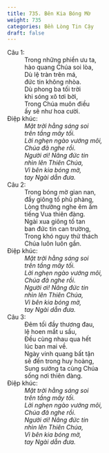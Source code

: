 ```yaml
---
title: 735. Bên Kia Bóng Mờ
weight: 735
categories: Bền Lòng Tin Cậy
draft: false
---
```

<dl><dt>Câu 1:</dt><dd data-verse="1">Trong những phiền ưu ta, <br/>hào quang Chúa soi lòa, <br/>Dù lệ tràn trên má, <br/>đức tin không nhòa. <br/>Dù phong ba tối trời <br/>khi sóng xô tơi bời, <br/>Trong Chúa muôn điều <br/>ấy sẽ như hoa cười. </dd><dt>Điệp khúc:</dt><dd data-chorus="1"><em>Mặt trời hằng sáng soi <br/>trên tầng mây tối. <br/>Lời nghẹn ngào vướng môi, <br/>Chúa đã nghe rồi. <br/>Người ơi! Nâng đức tin <br/>nhìn lên Thiên Chúa, <br/>Vì bên kia bóng mờ, <br/>tay Ngài dẫn đưa. </em></dd><dt>Câu 2:</dt><dd data-verse="2">Trong bóng mờ gian nan, <br/>đầy giông tố phũ phàng, <br/>Lòng thường nghe êm ấm <br/>tiếng Vua thiên đàng. <br/>Ngài xua giông tố tan <br/>ban đức tin can trường, <br/>Trong khó nguy thử thách <br/>Chúa luôn luôn gần. </dd><dt>Điệp khúc:</dt><dd data-chorus="1"><em>Mặt trời hằng sáng soi <br/>trên tầng mây tối. <br/>Lời nghẹn ngào vướng môi, <br/>Chúa đã nghe rồi. <br/>Người ơi! Nâng đức tin <br/>nhìn lên Thiên Chúa, <br/>Vì bên kia bóng mờ, <br/>tay Ngài dẫn đưa. </em></dd><dt>Câu 3:</dt><dd data-verse="3">Đêm tối đầy thương đau, <br/>lệ hoen mắt u sầu, <br/>Đều cùng nhau qua hết <br/>lúc ban mai về. <br/>Ngày vinh quang bất tận <br/>sẽ đến trong huy hoàng, <br/>Sung sướng ta cùng Chúa <br/>sống nơi thiên đàng. </dd><dt>Điệp khúc:</dt><dd data-chorus="1"><em>Mặt trời hằng sáng soi <br/>trên tầng mây tối. <br/>Lời nghẹn ngào vướng môi, <br/>Chúa đã nghe rồi. <br/>Người ơi! Nâng đức tin <br/>nhìn lên Thiên Chúa, <br/>Vì bên kia bóng mờ, <br/>tay Ngài dẫn đưa. </em></dd></dl>